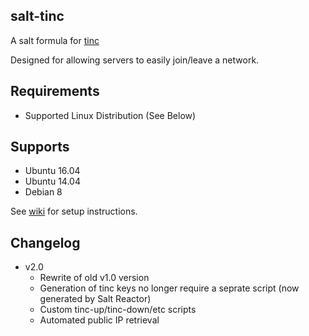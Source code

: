 ## salt-tinc
A salt formula for [tinc](http://tinc-vpn.org)

Designed for allowing servers to easily join/leave a network.

## Requirements

* Supported Linux Distribution (See Below)

## Supports

* Ubuntu 16.04
* Ubuntu 14.04
* Debian 8

See [wiki](https://github.com/ALinuxNinja/salt-tinc/wiki/Setup-&-Configuration) for setup instructions.

## Changelog

* v2.0
    * Rewrite of old v1.0 version
    * Generation of tinc keys no longer require a seprate script (now generated by Salt Reactor)
    * Custom tinc-up/tinc-down/etc scripts
    * Automated public IP retrieval
